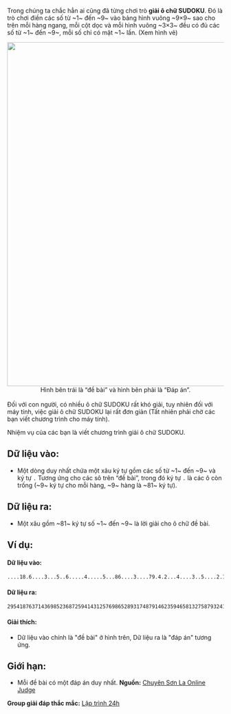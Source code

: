 Trong chúng ta chắc hẳn ai cũng đã từng chơi trò **giải ô chữ SUDOKU**. Đó là trò chơi điền các số từ ~1~ đến ~9~ vào bảng hình vuông ~9×9~ sao cho trên mỗi hàng ngang, mỗi cột dọc và mỗi hình vuông ~3×3~ đều có đủ các số từ ~1~ đến ~9~, mỗi số chỉ có mặt ~1~ lần. (Xem hình vẽ)
<center><img src="/images/problems/397/BTSUDOKU.png" width=800px></center>
<center>Hình bên trái là “đề bài” và hình bên phải là “Đáp án”.</center>

<br>
Đối với con người, có nhiều ô chữ SUDOKU rất khó giải, tuy nhiên đối với máy tính, việc giải ô chữ SUDOKU lại rất đơn giản (Tất nhiên phải chờ các bạn viết chương trình cho máy tính).

Nhiệm vụ của các bạn là viết chương trình giải ô chữ SUDOKU.

## Dữ liệu vào:
- Một dòng duy nhất chứa một xâu ký tự gồm các số từ ~1~ đến ~9~ và ký tự `.` Tương ứng cho các sô trên “đề bài”, trong đó ký tự `.` là các ô còn trống (~9~ ký tự cho mỗi hàng, ~9~ hàng là ~81~ ký tự). 

## Dữ liệu ra:
- Một xâu gồm ~81~ ký tự số ~1~ đến ~9~ là lời giải cho ô chữ đề bài.

## Ví dụ:
#### Dữ liệu vào:
```
....18.6....3...5..6.....4.....5...86....3....79.4.2...4....3..5....2.16.236.....
```

#### Dữ liệu ra:
```
295418763714369852368725941431257698652893174879146235946581327587932416123674589
```

#### Giải thích:
- Dữ liệu vào chính là "đề bài" ở hình trên, Dữ liệu ra là "đáp án" tương ứng.

## Giới hạn:
- Mỗi đề bài có một đáp án duy nhất.
**Nguồn:** [Chuyên Sơn La Online Judge](http://csloj.ddns.net/)

**Group giải đáp thắc mắc:** [Lập trình 24h](https://www.facebook.com/groups/1386904321519984)